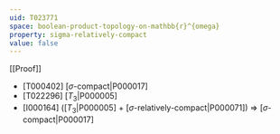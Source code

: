 ```yaml
---
uid: T023771
space: boolean-product-topology-on-mathbb{r}^{omega}
property: sigma-relatively-compact
value: false
---
```

[[Proof]]

* [T000402] [$\sigma$-compact|P000017]
* [T022296] [$T_3$|P000005]
* [I000164] ([$T_3$|P000005] + [$\sigma$-relatively-compact|P000071]) => [$\sigma$-compact|P000017]

